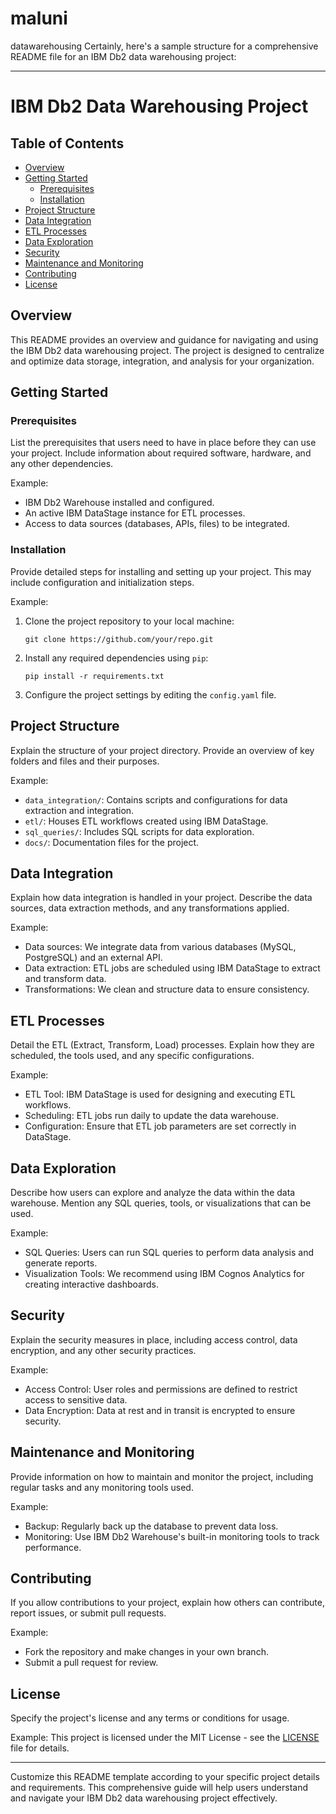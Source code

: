 # maluni
datawarehousing 
Certainly, here's a sample structure for a comprehensive README file for an IBM Db2 data warehousing project:

---

# IBM Db2 Data Warehousing Project

## Table of Contents

- [Overview](#overview)
- [Getting Started](#getting-started)
  - [Prerequisites](#prerequisites)
  - [Installation](#installation)
- [Project Structure](#project-structure)
- [Data Integration](#data-integration)
- [ETL Processes](#etl-processes)
- [Data Exploration](#data-exploration)
- [Security](#security)
- [Maintenance and Monitoring](#maintenance-and-monitoring)
- [Contributing](#contributing)
- [License](#license)

## Overview

This README provides an overview and guidance for navigating and using the IBM Db2 data warehousing project. The project is designed to centralize and optimize data storage, integration, and analysis for your organization.

## Getting Started

### Prerequisites

List the prerequisites that users need to have in place before they can use your project. Include information about required software, hardware, and any other dependencies.

Example:
- IBM Db2 Warehouse installed and configured.
- An active IBM DataStage instance for ETL processes.
- Access to data sources (databases, APIs, files) to be integrated.

### Installation

Provide detailed steps for installing and setting up your project. This may include configuration and initialization steps.

Example:
1. Clone the project repository to your local machine:

   ```shell
   git clone https://github.com/your/repo.git
   ```

2. Install any required dependencies using `pip`:

   ```shell
   pip install -r requirements.txt
   ```

3. Configure the project settings by editing the `config.yaml` file.

## Project Structure

Explain the structure of your project directory. Provide an overview of key folders and files and their purposes.

Example:
- `data_integration/`: Contains scripts and configurations for data extraction and integration.
- `etl/`: Houses ETL workflows created using IBM DataStage.
- `sql_queries/`: Includes SQL scripts for data exploration.
- `docs/`: Documentation files for the project.

## Data Integration

Explain how data integration is handled in your project. Describe the data sources, data extraction methods, and any transformations applied.

Example:
- Data sources: We integrate data from various databases (MySQL, PostgreSQL) and an external API.
- Data extraction: ETL jobs are scheduled using IBM DataStage to extract and transform data.
- Transformations: We clean and structure data to ensure consistency.

## ETL Processes

Detail the ETL (Extract, Transform, Load) processes. Explain how they are scheduled, the tools used, and any specific configurations.

Example:
- ETL Tool: IBM DataStage is used for designing and executing ETL workflows.
- Scheduling: ETL jobs run daily to update the data warehouse.
- Configuration: Ensure that ETL job parameters are set correctly in DataStage.

## Data Exploration

Describe how users can explore and analyze the data within the data warehouse. Mention any SQL queries, tools, or visualizations that can be used.

Example:
- SQL Queries: Users can run SQL queries to perform data analysis and generate reports.
- Visualization Tools: We recommend using IBM Cognos Analytics for creating interactive dashboards.

## Security

Explain the security measures in place, including access control, data encryption, and any other security practices.

Example:
- Access Control: User roles and permissions are defined to restrict access to sensitive data.
- Data Encryption: Data at rest and in transit is encrypted to ensure security.

## Maintenance and Monitoring

Provide information on how to maintain and monitor the project, including regular tasks and any monitoring tools used.

Example:
- Backup: Regularly back up the database to prevent data loss.
- Monitoring: Use IBM Db2 Warehouse's built-in monitoring tools to track performance.

## Contributing

If you allow contributions to your project, explain how others can contribute, report issues, or submit pull requests.

Example:
- Fork the repository and make changes in your own branch.
- Submit a pull request for review.

## License

Specify the project's license and any terms or conditions for usage.

Example:
This project is licensed under the MIT License - see the [LICENSE](LICENSE) file for details.

---

Customize this README template according to your specific project details and requirements. This comprehensive guide will help users understand and navigate your IBM Db2 data warehousing project effectively.
